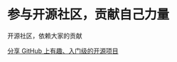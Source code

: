 # 参与开源社区，贡献自己力量
开源社区，依赖大家的贡献

[ 分享 GitHub 上有趣、入门级的开源项目](https://github.com/521xueweihan/HelloGitHub)
